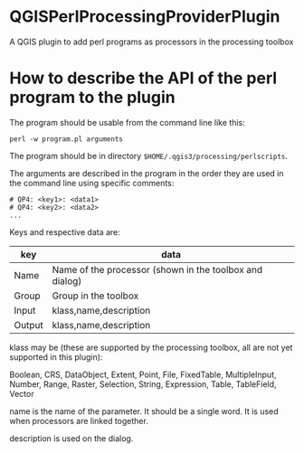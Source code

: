 # QGISPerlProcessingProviderPlugin
A QGIS plugin to add perl programs as processors in the processing toolbox

# How to describe the API of the perl program to the plugin

The program should be usable from the command line like this:

`perl -w program.pl arguments`

The program should be in directory `$HOME/.qgis3/processing/perlscripts`.

The arguments are described in the program in the order they are used
in the command line using specific comments:

```
# QP4: <key1>: <data1>
# QP4: <key2>: <data2>
...
```

Keys and respective data are:

key | data
----|-----
Name | Name of the processor (shown in the toolbox and dialog)
Group | Group in the toolbox
Input | klass,name,description
Output | klass,name,description

klass may be (these are supported by the processing toolbox, all are
not yet supported in this plugin):

Boolean, CRS, DataObject, Extent, Point, File, FixedTable,
MultipleInput, Number, Range, Raster, Selection, String, Expression,
Table, TableField, Vector

name is the name of the parameter. It should be a single word. It is
used when processors are linked together.

description is used on the dialog.
